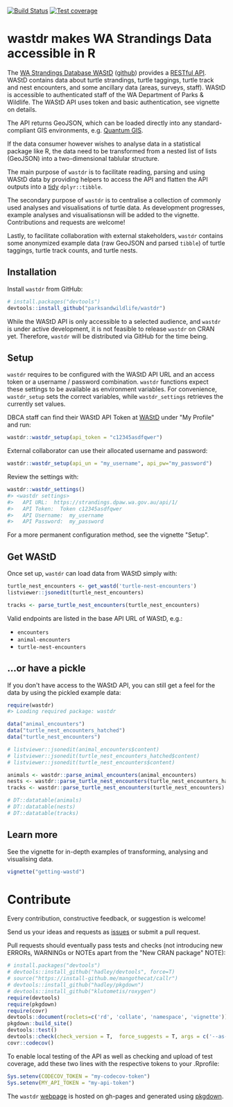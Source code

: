 
[![Build Status](https://travis-ci.org/parksandwildlife/wastdr.svg?branch=master)](https://travis-ci.org/parksandwildlife/wastdr) [![Test coverage](https://codecov.io/gh/parksandwildlife/wastdr/branch/master/graph/badge.svg)](https://codecov.io/gh/parksandwildlife/wastdr)

wastdr makes WA Strandings Data accessible in R
===============================================

The [WA Strandings Database WAStD](https://strandings.dpaw.wa.gov.au/) ([github](https://github.com/parksandwildlife/wastd/)) provides a [RESTful API](https://strandings.dpaw.wa.gov.au/api/1/). WAStD contains data about turtle strandings, turtle taggings, turtle track and nest encounters, and some ancillary data (areas, surveys, staff). WAStD is accessible to authenticated staff of the WA Department of Parks & Wildlife. The WAStD API uses token and basic authentication, see vignette on details.

The API returns GeoJSON, which can be loaded directly into any standard-compliant GIS environments, e.g. [Quantum GIS](http://www.qgis.org/en/site/).

If the data consumer however wishes to analyse data in a statistical package like R, the data need to be transformed from a nested list of lists (GeoJSON) into a two-dimensional tablular structure.

The main purpose of `wastdr` is to facilitate reading, parsing and using WAStD data by providing helpers to access the API and flatten the API outputs into a [tidy](http://vita.had.co.nz/papers/tidy-data.html) `dplyr::tibble`.

The secondary purpose of `wastdr` is to centralise a collection of commonly used analyses and visualisations of turtle data. As development progresses, example analyses and visualisationsn will be added to the vignette. Contributions and requests are welcome!

Lastly, to facilitate collaboration with external stakeholders, `wastdr` contains some anonymized example data (raw GeoJSON and parsed `tibble`) of turtle taggings, turtle track counts, and turtle nests.

Installation
------------

Install `wastdr` from GitHub:

``` r
# install.packages("devtools")
devtools::install_github("parksandwildlife/wastdr")
```

While the WAStD API is only accessible to a selected audience, and `wastdr` is under active development, it is not feasible to release `wastdr` on CRAN yet. Therefore, `wastdr` will be distributed via GitHub for the time being.

Setup
-----

`wastdr` requires to be configured with the WAStD API URL and an access token or a username / password combination. `wastdr` functions expect these settings to be available as environment variables. For convenience, `wastdr_setup` sets the correct variables, while `wastdr_settings` retrieves the currently set values.

DBCA staff can find their WAStD API Token at [WAStD](https://strandings.dpaw.wa.gov.au/) under "My Profile" and run:

``` r
wastdr::wastdr_setup(api_token = "c12345asdfqwer")
```

External collaborator can use their allocated username and password:

``` r
wastdr::wastdr_setup(api_un = "my_username", api_pw="my_password")
```

Review the settings with:

``` r
wastdr::wastdr_settings()
#> <wastdr settings>
#>   API URL:  https://strandings.dpaw.wa.gov.au/api/1/ 
#>   API Token:  Token c12345asdfqwer 
#>   API Username:  my_username 
#>   API Password:  my_password
```

For a more permanent configuration method, see the vignette "Setup".

Get WAStD
---------

Once set up, `wastdr` can load data from WAStD simply with:

``` r
turtle_nest_encounters <- get_wastd('turtle-nest-encounters')
listviewer::jsonedit(turtle_nest_encounters)

tracks <- parse_turtle_nest_encounters(turtle_nest_encounters)
```

Valid endpoints are listed in the base API URL of WAStD, e.g.:

-   `encounters`
-   `animal-encounters`
-   `turtle-nest-encounters`

...or have a pickle
-------------------

If you don't have access to the WAStD API, you can still get a feel for the data by using the pickled example data:

``` r
require(wastdr)
#> Loading required package: wastdr

data("animal_encounters")
data("turtle_nest_encounters_hatched")
data("turtle_nest_encounters")

# listviewer::jsonedit(animal_encounters$content)
# listviewer::jsonedit(turtle_nest_encounters_hatched$content)
# listviewer::jsonedit(turtle_nest_encounters$content)

animals <- wastdr::parse_animal_encounters(animal_encounters)
nests <- wastdr::parse_turtle_nest_encounters(turtle_nest_encounters_hatched)
tracks <- wastdr::parse_turtle_nest_encounters(turtle_nest_encounters)

# DT::datatable(animals)
# DT::datatable(nests)
# DT::datatable(tracks)
```

Learn more
----------

See the vignette for in-depth examples of transforming, analysing and visualising data.

``` r
vignette("getting-wastd")
```

Contribute
==========

Every contribution, constructive feedback, or suggestion is welcome!

Send us your ideas and requests as [issues](https://github.com/parksandwildlife/wastdr/issues) or submit a pull request.

Pull requests should eventually pass tests and checks (not introducing new ERRORs, WARNINGs or NOTEs apart from the "New CRAN package" NOTE):

``` r
# install.packages("devtools")
# devtools::install_github("hadley/devtools", force=T)
# source("https://install-github.me/mangothecat/callr")
# devtools::install_github("hadley/pkgdown")
# devtools::install_github("klutometis/roxygen")
require(devtools)
require(pkgdown)
require(covr)
devtools::document(roclets=c('rd', 'collate', 'namespace', 'vignette'))
pkgdown::build_site()
devtools::test()
devtools::check(check_version = T,  force_suggests = T, args = c('--as-cran','--timings'))
covr::codecov()
```

To enable local testing of the API as well as checking and upload of test coverage, add these two lines with the respective tokens to your .Rprofile:

``` r
Sys.setenv(CODECOV_TOKEN = "my-codecov-token")
Sys.setenv(MY_API_TOKEN = "my-api-token")
```

The `wastdr` [webpage](https://parksandwildlife.github.io/wastdr/) is hosted on gh-pages and generated using [pkgdown](https://github.com/hadley/pkgdown).
